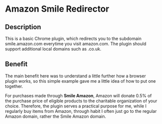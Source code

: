 # Amazon Smile Redirector

## Description

This is a basic Chrome plugin, which redirects you to the subdomain smile.amazon.com everytime you visit amazon.com. The plugin should support additional local domains such as .co.uk.

## Benefit

The main benefit here was to understand a little further how a browser plugin works, so this simple example gave me a little idea of how to put one together. 

For purchases made through **Smile Amazon**, Amazon will donate 0.5% of the purchase price of eligible products to the charitable organization of your choice. Therefore, the plugin serves a practical purpose for me, while I regularly buy items from Amazon, through habit I often just go to the regular Amazon domain, rather the Smile Amazon domain. 



